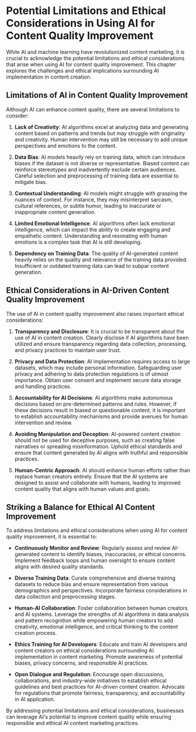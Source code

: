 Potential Limitations and Ethical Considerations in Using AI for Content Quality Improvement
=======================================================================================================

While AI and machine learning have revolutionized content marketing, it is crucial to acknowledge the potential limitations and ethical considerations that arise when using AI for content quality improvement. This chapter explores the challenges and ethical implications surrounding AI implementation in content creation.

Limitations of AI in Content Quality Improvement
------------------------------------------------

Although AI can enhance content quality, there are several limitations to consider:

1. **Lack of Creativity**: AI algorithms excel at analyzing data and generating content based on patterns and trends but may struggle with originality and creativity. Human intervention may still be necessary to add unique perspectives and emotions to the content.

2. **Data Bias**: AI models heavily rely on training data, which can introduce biases if the dataset is not diverse or representative. Biased content can reinforce stereotypes and inadvertently exclude certain audiences. Careful selection and preprocessing of training data are essential to mitigate bias.

3. **Contextual Understanding**: AI models might struggle with grasping the nuances of context. For instance, they may misinterpret sarcasm, cultural references, or subtle humor, leading to inaccurate or inappropriate content generation.

4. **Limited Emotional Intelligence**: AI algorithms often lack emotional intelligence, which can impact the ability to create engaging and empathetic content. Understanding and resonating with human emotions is a complex task that AI is still developing.

5. **Dependency on Training Data**: The quality of AI-generated content heavily relies on the quality and relevance of the training data provided. Insufficient or outdated training data can lead to subpar content generation.

Ethical Considerations in AI-Driven Content Quality Improvement
---------------------------------------------------------------

The use of AI in content quality improvement also raises important ethical considerations:

1. **Transparency and Disclosure**: It is crucial to be transparent about the use of AI in content creation. Clearly disclose if AI algorithms have been utilized and ensure transparency regarding data collection, processing, and privacy practices to maintain user trust.

2. **Privacy and Data Protection**: AI implementation requires access to large datasets, which may include personal information. Safeguarding user privacy and adhering to data protection regulations is of utmost importance. Obtain user consent and implement secure data storage and handling practices.

3. **Accountability for AI Decisions**: AI algorithms make autonomous decisions based on pre-determined patterns and rules. However, if these decisions result in biased or questionable content, it is important to establish accountability mechanisms and provide avenues for human intervention and review.

4. **Avoiding Manipulation and Deception**: AI-powered content creation should not be used for deceptive purposes, such as creating false narratives or spreading misinformation. Uphold ethical standards and ensure that content generated by AI aligns with truthful and responsible practices.

5. **Human-Centric Approach**: AI should enhance human efforts rather than replace human creators entirely. Ensure that the AI systems are designed to assist and collaborate with humans, leading to improved content quality that aligns with human values and goals.

Striking a Balance for Ethical AI Content Improvement
-----------------------------------------------------

To address limitations and ethical considerations when using AI for content quality improvement, it is essential to:

* **Continuously Monitor and Review**: Regularly assess and review AI-generated content to identify biases, inaccuracies, or ethical concerns. Implement feedback loops and human oversight to ensure content aligns with desired quality standards.

* **Diverse Training Data**: Curate comprehensive and diverse training datasets to reduce bias and ensure representation from various demographics and perspectives. Incorporate fairness considerations in data collection and preprocessing stages.

* **Human-AI Collaboration**: Foster collaboration between human creators and AI systems. Leverage the strengths of AI algorithms in data analysis and pattern recognition while empowering human creators to add creativity, emotional intelligence, and critical thinking to the content creation process.

* **Ethics Training for AI Developers**: Educate and train AI developers and content creators on ethical considerations surrounding AI implementation in content marketing. Promote awareness of potential biases, privacy concerns, and responsible AI practices.

* **Open Dialogue and Regulation**: Encourage open discussions, collaborations, and industry-wide initiatives to establish ethical guidelines and best practices for AI-driven content creation. Advocate for regulations that promote fairness, transparency, and accountability in AI application.

By addressing potential limitations and ethical considerations, businesses can leverage AI's potential to improve content quality while ensuring responsible and ethical AI content marketing practices.
